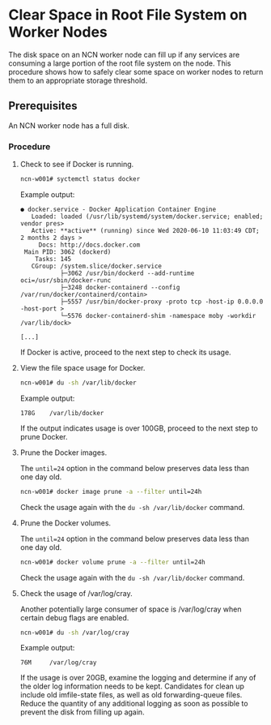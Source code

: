 # Clear Space in Root File System on Worker Nodes

The disk space on an NCN worker node can fill up if any services are consuming a large portion of the root file system on the node. This procedure shows how to safely clear some space on worker nodes to return them to an appropriate storage threshold.

## Prerequisites

An NCN worker node has a full disk.

### Procedure

1. Check to see if Docker is running.

    ```bash
    ncn-w001# syctemctl status docker
    ```

    Example output:

    ```
    ● docker.service - Docker Application Container Engine
       Loaded: loaded (/usr/lib/systemd/system/docker.service; enabled; vendor pres>
       Active: **active** (running) since Wed 2020-06-10 11:03:49 CDT; 2 months 2 days >
         Docs: http://docs.docker.com
     Main PID: 3062 (dockerd)
        Tasks: 145
       CGroup: /system.slice/docker.service
               ├─3062 /usr/bin/dockerd --add-runtime oci=/usr/sbin/docker-runc
               ├─3248 docker-containerd --config /var/run/docker/containerd/contain>
               ├─5557 /usr/bin/docker-proxy -proto tcp -host-ip 0.0.0.0 -host-port >
               └─5576 docker-containerd-shim -namespace moby -workdir /var/lib/dock>

    [...]
    ```

    If Docker is active, proceed to the next step to check its usage.

2. View the file space usage for Docker.

    ```bash
    ncn-w001# du -sh /var/lib/docker
    ```
    
    Example output:

    ```
    178G    /var/lib/docker
    ```

    If the output indicates usage is over 100GB, proceed to the next step to prune Docker.

3. Prune the Docker images.

    The `until=24` option in the command below preserves data less than one day old.

    ```bash
    ncn-w001# docker image prune -a --filter until=24h
    ```

    Check the usage again with the `du -sh /var/lib/docker` command.

4. Prune the Docker volumes.

    The `until=24` option in the command below preserves data less than one day old.

    ```bash
    ncn-w001# docker volume prune -a --filter until=24h
    ```

    Check the usage again with the `du -sh /var/lib/docker` command.

5. Check the usage of /var/log/cray.

    Another potentially large consumer of space is /var/log/cray when certain debug flags are enabled.

    ```bash
    ncn-w001# du -sh /var/log/cray
    ```

    Example output:

    ```
    76M     /var/log/cray
    ```

    If the usage is over 20GB, examine the logging and determine if any of the older log information needs to be kept. Candidates for clean up include old imfile-state files, as well as old forwarding-queue files. Reduce the quantity of any additional logging as soon as possible to prevent the disk from filling up again.
